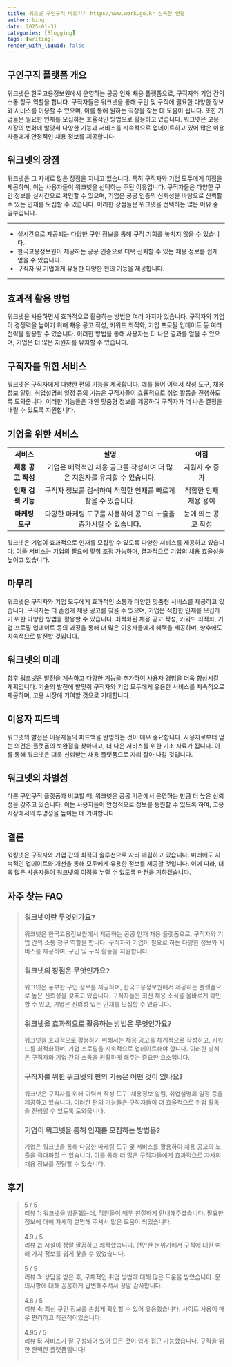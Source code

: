 ```yaml
---
title: 워크넷 구인구직 바로가기 https//www.work.go.kr 신속한 연결
author: bing
date: 2025-01-31
categories: [Blogging]
tags: [writing]
render_with_liquid: false
---
```



<h2 id='구인구직 플랫폼 개요'>구인구직 플랫폼 개요</h2>

<p>워크넷은 한국고용정보원에서 운영하는 공공 인재 채용 플랫폼으로, 구직자와 기업 간의 소통 창구 역할을 합니다. 구직자들은 워크넷을 통해 구인 및 구직에 필요한 다양한 정보와 서비스를 이용할 수 있으며, 이를 통해 원하는 직장을 찾는 데 도움이 됩니다. 또한 기업들은 필요한 인재를 모집하는 효율적인 방법으로 활용하고 있습니다. 워크넷은 고용 시장의 변화에 발맞춰 다양한 기능과 서비스를 지속적으로 업데이트하고 있어 많은 이용자들에게 안정적인 채용 정보를 제공합니다.</p>

<h2 id='워크넷의 장점'>워크넷의 장점</h2>

<p>워크넷은 그 자체로 많은 장점을 지니고 있습니다. 특히 구직자와 기업 모두에게 이점을 제공하며, 이는 사용자들이 워크넷을 선택하는 주된 이유입니다. 구직자들은 다양한 구인 정보를 실시간으로 확인할 수 있으며, 기업은 공공 인증의 신뢰성을 바탕으로 신뢰할 수 있는 인재를 모집할 수 있습니다. 이러한 장점들은 워크넷을 선택하는 많은 이유 중 일부입니다.</p>

<hr />

<ul>
    <li>실시간으로 제공되는 다양한 구인 정보를 통해 구직 기회를 놓치지 않을 수 있습니다.</li>
    <li>한국고용정보원이 제공하는 공공 인증으로 더욱 신뢰할 수 있는 채용 정보를 쉽게 얻을 수 있습니다.</li>
    <li>구직자 및 기업에게 유용한 다양한 편의 기능을 제공합니다.</li>
</ul>

<hr />

<h2 id='효과적 활용 방법'>효과적 활용 방법</h2>

<p>워크넷을 사용하면서 효과적으로 활용하는 방법은 여러 가지가 있습니다. 구직자와 기업이 경쟁력을 높이기 위해 채용 공고 작성, 키워드 최적화, 기업 프로필 업데이트 등 여러 전략을 활용할 수 있습니다. 이러한 방법을 통해 사용자는 더 나은 결과를 얻을 수 있으며, 기업은 더 많은 지원자를 유치할 수 있습니다.</p>

<h2 id='구직자를 위한 서비스'>구직자를 위한 서비스</h2>

<p>워크넷은 구직자에게 다양한 편의 기능을 제공합니다. 예를 들어 이력서 작성 도구, 채용정보 알림, 취업설명회 일정 등의 기능은 구직자들이 효율적으로 취업 활동을 진행하도록 도와줍니다. 이러한 기능들은 개인 맞춤형 정보를 제공하여 구직자가 더 나은 결정을 내릴 수 있도록 지원합니다.</p>

<h2 id='기업을 위한 서비스'>기업을 위한 서비스</h2>

<table>
    <tr>
        <td style="text-align: center; height: 17px;"><b>서비스</b></td>
        <td style="text-align: center; height: 17px;"><b>설명</b></td>
        <td style="text-align: center; height: 17px;"><b>이점</b></td>
    </tr>
    <tr>
        <td style="text-align: center; height: 17px;"><b>채용 공고 작성</b></td>
        <td style="text-align: center; height: 17px;">기업은 매력적인 채용 공고를 작성하여 더 많은 지원자를 유치할 수 있습니다.</td>
        <td style="text-align: center; height: 17px;">지원자 수 증가</td>
    </tr>
    <tr>
        <td style="text-align: center; height: 17px;"><b>인재 검색 기능</b></td>
        <td style="text-align: center; height: 17px;">구직자 정보를 검색하여 적합한 인재를 빠르게 찾을 수 있습니다.</td>
        <td style="text-align: center; height: 17px;">적합한 인재 채용 용이</td>
    </tr>
    <tr>
        <td style="text-align: center; height: 17px;"><b>마케팅 도구</b></td>
        <td style="text-align: center; height: 17px;">다양한 마케팅 도구를 사용하여 공고의 노출을 증가시킬 수 있습니다.</td>
        <td style="text-align: center; height: 17px;">눈에 띄는 공고 작성</td>
    </tr>
</table>

<p>워크넷은 기업이 효과적으로 인재를 모집할 수 있도록 다양한 서비스를 제공하고 있습니다. 이들 서비스는 기업의 필요에 맞춰 조정 가능하며, 결과적으로 기업의 채용 효율성을 높이고 있습니다.</p>

<h2 id='마무리'>마무리</h2>

<p>워크넷은 구직자와 기업 모두에게 효과적인 소통과 다양한 맞춤형 서비스를 제공하고 있습니다. 구직자는 더 손쉽게 채용 공고를 찾을 수 있으며, 기업은 적합한 인재를 모집하기 위한 다양한 방법을 활용할 수 있습니다. 최적화된 채용 공고 작성, 키워드 최적화, 기업 프로필 업데이트 등의 과정을 통해 더 많은 이용자들에게 혜택을 제공하며, 향후에도 지속적으로 발전할 것입니다.</p>

<h2 id='워크넷의 미래'>워크넷의 미래</h2>

<p>향후 워크넷은 발전을 계속하고 다양한 기능을 추가하여 사용자 경험을 더욱 향상시킬 계획입니다. 기술의 발전에 발맞춰 구직자와 기업 모두에게 유용한 서비스를 지속적으로 제공하며, 고용 시장에 기여할 것으로 기대합니다.</p>

<h2 id='이용자 피드백'>이용자 피드백</h2>

<p>워크넷의 발전은 이용자들의 피드백을 반영하는 것이 매우 중요합니다. 사용자로부터 얻는 의견은 플랫폼의 보완점을 찾아내고, 더 나은 서비스를 위한 기초 자료가 됩니다. 이를 통해 워크넷은 더욱 신뢰받는 채용 플랫폼으로 자리 잡아 나갈 것입니다.</p>

<h2 id='워크넷의 차별성'>워크넷의 차별성</h2>

<p>다른 구인구직 플랫폼과 비교할 때, 워크넷은 공공 기관에서 운영하는 만큼 더 높은 신뢰성을 갖추고 있습니다. 이는 사용자들이 안정적으로 정보를 동원할 수 있도록 하여, 고용 시장에서의 투명성을 높이는 데 기여합니다.</p>

<h2 id='결론'>결론</h2>

<p>워킹넷은 구직자와 기업 간의 최적의 솔루션으로 자리 매김하고 있습니다. 미래에도 지속적인 업데이트와 개선을 통해 모두에게 유용한 정보를 제공할 것입니다. 이에 따라, 더욱 많은 사용자들이 워크넷의 이점을 누릴 수 있도록 만전을 기하겠습니다.</p>


<h2 id='자주_찾는_FAQ'>자주 찾는 FAQ</h2>
<div itemscope="" itemtype="https://schema.org/FAQPage"> 
<blockquote> 
<div itemscope="" itemprop="mainEntity" itemtype="https://schema.org/Question"> 
<h3 itemprop="name">워크넷이란 무엇인가요?</h3> 
<div itemscope="" itemprop="acceptedAnswer" itemtype="https://schema.org/Answer"> 
<span itemprop="text"> 
<p>워크넷은 한국고용정보원에서 제공하는 공공 인재 채용 플랫폼으로, 구직자와 기업 간의 소통 창구 역할을 합니다. 구직자와 기업이 필요로 하는 다양한 정보와 서비스를 제공하여, 구인 및 구직 활동을 지원합니다.</p> 
</span> 
</div> 
</div> 

<div itemscope="" itemprop="mainEntity" itemtype="https://schema.org/Question"> 
<h3 itemprop="name">워크넷의 장점은 무엇인가요?</h3> 
<div itemscope="" itemprop="acceptedAnswer" itemtype="https://schema.org/Answer"> 
<span itemprop="text"> 
<p>워크넷은 풍부한 구인 정보를 제공하며, 한국고용정보원에서 제공하는 플랫폼으로 높은 신뢰성을 갖추고 있습니다. 구직자들은 최신 채용 소식을 올바르게 확인할 수 있고, 기업은 신뢰성 있는 인재를 모집할 수 있습니다.</p> 
</span> 
</div> 
</div> 

<div itemscope="" itemprop="mainEntity" itemtype="https://schema.org/Question"> 
<h3 itemprop="name">워크넷을 효과적으로 활용하는 방법은 무엇인가요?</h3> 
<div itemscope="" itemprop="acceptedAnswer" itemtype="https://schema.org/Answer"> 
<span itemprop="text"> 
<p>워크넷을 효과적으로 활용하기 위해서는 채용 공고를 체계적으로 작성하고, 키워드를 최적화하며, 기업 프로필을 지속적으로 업데이트해야 합니다. 이러한 방식은 구직자와 기업 간의 소통을 원활하게 해주는 중요한 요소입니다.</p> 
</span> 
</div> 
</div> 

<div itemscope="" itemprop="mainEntity" itemtype="https://schema.org/Question"> 
<h3 itemprop="name">구직자를 위한 워크넷의 편의 기능은 어떤 것이 있나요?</h3> 
<div itemscope="" itemprop="acceptedAnswer" itemtype="https://schema.org/Answer"> 
<span itemprop="text"> 
<p>워크넷은 구직자를 위해 이력서 작성 도구, 채용정보 알림, 취업설명회 일정 등을 제공하고 있습니다. 이러한 편의 기능들은 구직자들이 더 효율적으로 취업 활동을 진행할 수 있도록 도와줍니다.</p> 
</span> 
</div> 
</div> 

<div itemscope="" itemprop="mainEntity" itemtype="https://schema.org/Question"> 
<h3 itemprop="name">기업이 워크넷을 통해 인재를 모집하는 방법은?</h3> 
<div itemscope="" itemprop="acceptedAnswer" itemtype="https://schema.org/Answer"> 
<span itemprop="text"> 
<p>기업은 워크넷을 통해 다양한 마케팅 도구 및 서비스를 활용하여 채용 공고의 노출을 극대화할 수 있습니다. 이를 통해 더 많은 구직자들에게 효과적으로 자사의 채용 정보를 전달할 수 있습니다.</p> 
</span> 
</div> 
</div>
</blockquote> 
</div>
<h2 id='후기'>후기</h2>
<div itemscope itemtype="https://schema.org/Product">
  <blockquote>
  <div itemprop="review" itemscope itemtype="https://schema.org/Review">
      <div itemprop="reviewRating" itemscope itemtype="https://schema.org/Rating"> <span itemprop="ratingValue">5</span> / <span itemprop="bestRating">5</span> </div>
      <span itemprop="reviewBody">리뷰 1: 워크넷을 방문했는데, 직원들이 매우 친절하게 안내해주셨습니다. 필요한 정보에 대해 자세히 설명해 주셔서 많은 도움이 되었습니다.</span>
  </div>
  <br>
  <div itemprop="review" itemscope itemtype="https://schema.org/Review">
      <div itemprop="reviewRating" itemscope itemtype="https://schema.org/Rating"> <span itemprop="ratingValue">4.9</span> / <span itemprop="bestRating">5</span> </div>
      <span itemprop="reviewBody">리뷰 2: 시설이 정말 깔끔하고 쾌적했습니다. 편안한 분위기에서 구직에 대한 여러 가지 정보를 쉽게 찾을 수 있었습니다.</span>
  </div>
  <br>
  <div itemprop="review" itemscope itemtype="https://schema.org/Review">
      <div itemprop="reviewRating" itemscope itemtype="https://schema.org/Rating"> <span itemprop="ratingValue">5</span> / <span itemprop="bestRating">5</span> </div>
      <span itemprop="reviewBody">리뷰 3: 상담을 받은 후, 구체적인 취업 방법에 대해 많은 도움을 받았습니다. 문의사항에 대해 꼼꼼하게 답변해주셔서 정말 감사합니다.</span>
  </div>
  <br>
  <div itemprop="review" itemscope itemtype="https://schema.org/Review">
      <div itemprop="reviewRating" itemscope itemtype="https://schema.org/Rating"> <span itemprop="ratingValue">4.8</span> / <span itemprop="bestRating">5</span> </div>
      <span itemprop="reviewBody">리뷰 4: 최신 구인 정보를 손쉽게 확인할 수 있어 유용했습니다. 사이트 사용이 매우 편리하고 직관적이었습니다.</span>
  </div>
  <br>
  <div itemprop="review" itemscope itemtype="https://schema.org/Review">
      <div itemprop="reviewRating" itemscope itemtype="https://schema.org/Rating"> <span itemprop="ratingValue">4.95</span> / <span itemprop="bestRating">5</span> </div>
      <span itemprop="reviewBody">리뷰 5: 서비스가 잘 구성되어 있어 모든 것이 쉽게 접근 가능했습니다. 구직을 위한 완벽한 플랫폼입니다!</span>
  </div>
  <br>
  </blockquote>
</div>
